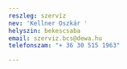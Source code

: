 ```yaml
---
reszleg: szervíz
nev: 'Kellner Oszkár '
helyszin: bekescsaba
email: szerviz.bcs@dewa.hu
telefonszam: "+ 36 30 515 1963"

---
```

